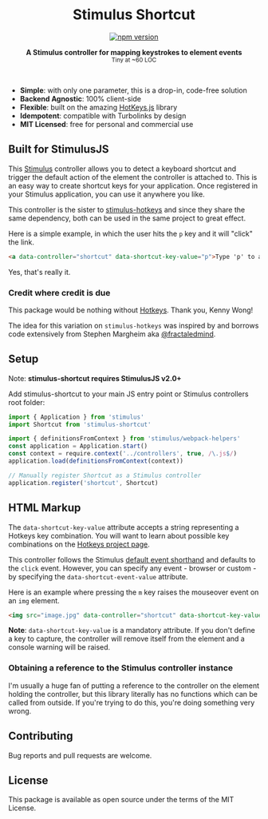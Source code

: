 <h1 align="center">Stimulus Shortcut</h1>
<p align="center">
  <a href="https://www.npmjs.com/package/stimulus-shortcut" rel="nofollow">
    <img src="https://badge.fury.io/js/stimulus-shortcut.svg" alt="npm version">
  </a>
</p>

<p align="center">
  <b>A Stimulus controller for mapping keystrokes to element events</b></br>
  <sub>Tiny at ~60 LOC </sub>
</p>

<br />

- **Simple**: with only one parameter, this is a drop-in, code-free solution
- **Backend Agnostic**: 100% client-side
- **Flexible**: built on the amazing [HotKeys.js](https://wangchujiang.com/hotkeys/) library
- **Idempotent**: compatible with Turbolinks by design
- **MIT Licensed**: free for personal and commercial use

## Built for StimulusJS

This [Stimulus](https://stimulus.hotwired.dev/) controller allows you to detect a keyboard shortcut and trigger the default action of the element the controller is attached to. This is an easy way to create shortcut keys for your application. Once registered in your Stimulus application, you can use it anywhere you like.

This controller is the sister to [stimulus-hotkeys](https://www.npmjs.com/package/stimulus-hotkeys) and since they share the same dependency, both can be used in the same project to great effect.

Here is a simple example, in which the user hits the `p` key and it will "click" the link.

```html
<a data-controller="shortcut" data-shortcut-key-value="p">Type 'p' to activate me!</a>
```

<tiny>Yes, that's really it.</tiny>

### Credit where credit is due

This package would be nothing without [Hotkeys](https://wangchujiang.com/hotkeys/). Thank you, Kenny Wong!

The idea for this variation on `stimulus-hotkeys` was inspired by and borrows code extensively from Stephen Margheim aka [@fractaledmind](https://github.com/fractaledmind).

## Setup

Note: **stimulus-shortcut requires StimulusJS v2.0+**

Add stimulus-shortcut to your main JS entry point or Stimulus controllers root folder:

```js
import { Application } from 'stimulus'
import Shortcut from 'stimulus-shortcut'

import { definitionsFromContext } from 'stimulus/webpack-helpers'
const application = Application.start()
const context = require.context('../controllers', true, /\.js$/)
application.load(definitionsFromContext(context))

// Manually register Shortcut as a Stimulus controller
application.register('shortcut', Shortcut)
```

## HTML Markup

The `data-shortcut-key-value` attribute accepts a string representing a Hotkeys key combination. You will want to learn about possible key combinations on the [Hotkeys project page](https://wangchujiang.com/hotkeys/).

This controller follows the Stimulus [default event shorthand](https://stimulusjs.org/reference/actions#event-shorthand) and defaults to the `click` event. However, you can specify any event - browser or custom - by specifying the `data-shortcut-event-value` attribute.

Here is an example where pressing the `m` key raises the mouseover event on an `img` element.

```html
<img src="image.jpg" data-controller="shortcut" data-shortcut-key-value="m" data-shortcut-event-value="mouseover">
```

**Note**: `data-shortcut-key-value` is a mandatory attribute. If you don't define a key to capture, the controller will remove itself from the element and a console warning will be raised.

### Obtaining a reference to the Stimulus controller instance

I'm usually a huge fan of putting a reference to the controller on the element holding the controller, but this library literally has no functions which can be called from outside. If you're trying to do this, you're doing something very wrong.

## Contributing

Bug reports and pull requests are welcome.

## License

This package is available as open source under the terms of the MIT License.